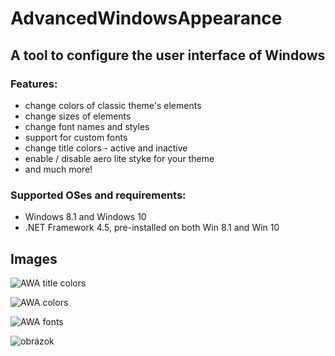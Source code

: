 # AdvancedWindowsAppearance

## A tool to configure the user interface of Windows

### Features:
- change colors of classic theme's elements
- change sizes of elements
- change font names and styles
- support for custom fonts
- change title colors - active and inactive
- enable / disable aero lite styke for your theme
- and much more!


### Supported OSes and requirements:
- Windows 8.1 and Windows 10
- .NET Framework 4.5, pre-installed on both Win 8.1 and Win 10

## Images

![AWA title colors](https://user-images.githubusercontent.com/74670743/148690949-552d76d5-a83e-4421-abdb-a81dd880b057.png)

![AWA colors](https://user-images.githubusercontent.com/74670743/148690951-b649f654-2cfb-455a-b46a-2285fe55bd22.png)

![AWA fonts](https://user-images.githubusercontent.com/74670743/148690952-143a661f-eb97-4363-bb35-dba1dab256c3.png)

![obrázok](https://user-images.githubusercontent.com/74670743/147246525-3faf5ad9-c6ec-4e75-a938-c44bcad47c97.png)
